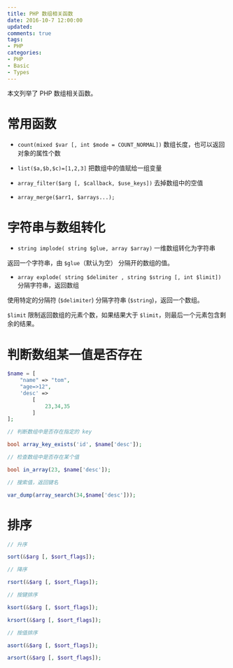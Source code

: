 ```yaml
---
title: PHP 数组相关函数
date: 2016-10-7 12:00:00
updated:
comments: true
tags:
- PHP
categories:
- PHP
- Basic
- Types
---
```


本文列举了 PHP 数组相关函数。

<!--more-->

# 常用函数

* `count(mixed $var [, int $mode = COUNT_NORMAL])` 数组长度，也可以返回对象的属性个数

* `list($a,$b,$c)=[1,2,3]` 把数组中的值赋给一组变量

* `array_filter($arg [, $callback, $use_keys])` 去掉数组中的空值

* `array_merge($arr1, $arrays...);`

# 字符串与数组转化

* `string implode( string $glue, array $array)` 一维数组转化为字符串

返回一个字符串，由 `$glue`（默认为空） 分隔开的数组的值。

* `array explode( string $delimiter , string $string [, int $limit])` 分隔字符串，返回数组

使用特定的分隔符 (`$delimiter`) 分隔字符串 (`$string`)，返回一个数组。

`$limit` 限制返回数组的元素个数，如果结果大于 `$limit`，则最后一个元素包含剩余的结果。

# 判断数组某一值是否存在

```php
$name = [
    "name" => "tom",
    "age=>12",
    'desc' =>
        [
            23,34,35
        ]
];

// 判断数组中是否存在指定的 key

bool array_key_exists('id', $name['desc']);

// 检查数组中是否存在某个值

bool in_array(23, $name['desc']);

// 搜索值，返回键名

var_dump(array_search(34,$name['desc']));
```

# 排序

```php
// 升序

sort(&$arg [, $sort_flags]);

// 降序

rsort(&$arg [, $sort_flags]);

// 按键排序

ksort(&$arg [, $sort_flags]);

krsort(&$arg [, $sort_flags]);

// 按值排序

asort(&$arg [, $sort_flags]);

arsort(&$arg [, $sort_flags]);
```
